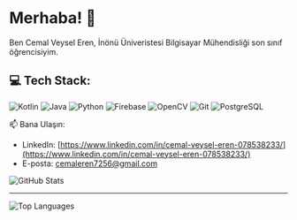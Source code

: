 # Merhaba! 👋

Ben Cemal Veysel Eren, İnönü Üniveristesi Bilgisayar Mühendisliği son sınıf öğrencisiyim.

## 💻 **Tech Stack:**
![Kotlin](https://img.shields.io/badge/-Kotlin-0095D5?logo=kotlin&logoColor=white)
![Java](https://img.shields.io/badge/-Java-007396?logo=java&logoColor=white)
![Python](https://img.shields.io/badge/-Python-3776AB?logo=python&logoColor=white)
![Firebase](https://img.shields.io/badge/-Firebase-FFCA28?logo=firebase&logoColor=black)
![OpenCV](https://img.shields.io/badge/-OpenCV-5C3EE8?logo=opencv&logoColor=white)
![Git](https://img.shields.io/badge/-Git-F05032?logo=git&logoColor=white)
![PostgreSQL](https://img.shields.io/badge/-PostgreSQL-336791?logo=postgresql&logoColor=white)

📫 Bana Ulaşın:
- LinkedIn: [https://www.linkedin.com/in/cemal-veysel-eren-078538233/](https://www.linkedin.com/in/cemal-veysel-eren-078538233/)
- E-posta: cemaleren7256@gmail.com

![GitHub Stats](https://github-readme-stats.vercel.app/api?username=yourusername&show_icons=true&theme=radical)<hr>
![Top Languages](https://github-readme-stats.vercel.app/api/top-langs/?username=yourusername&layout=compact)
